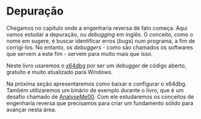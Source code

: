 # Depuração

Chegamos no capítulo onde a engenharia reversa de fato começa. Aqui vamos estudar a depuração, ou _debugging_ em inglês. O conceito, como o nome em sugere, é buscar identificar erros \(_bugs_\) num programa, a fim de corrigi-los. No entanto, os _debuggers_ - como são chamados os softwares que servem a este fim - servem para muito mais que isso.

Neste livro usaremos o [x64dbg](https://x64dbg.com/) por ser um _debugger_ de código aberto, gratuito e muito atualizado para Windows.

Na próxima seção apresentaremos como baixar e configurar o x64dbg. Também utilizaremos um binário de exemplo durante o livro, que é um desafio chamado de [AnalyseMe00](https://www.mentebinaria.com.br/forums/topic/446-analyseme-nível-00/). Com ele estudaremos os conceitos de engenharia reversa que precisamos para criar um fundamento sólido para avançar nesta área.

